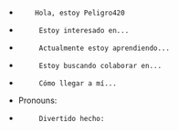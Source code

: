 -         Hola, estoy Peligro420       
-          Estoy interesado en...        
-          Actualmente estoy aprendiendo...        
-          Estoy buscando colaborar en...        
-          Cómo llegar a mí...        
- Pronouns:
-          Divertido hecho:        

<!---
Peligro420/Peligro420 es un repositorio especial porque su README.md (este archivo) aparece en su perfil de GitHub.
Puede hacer clic en el enlace Vista previa para echar un vistazo a sus cambios.
--->
